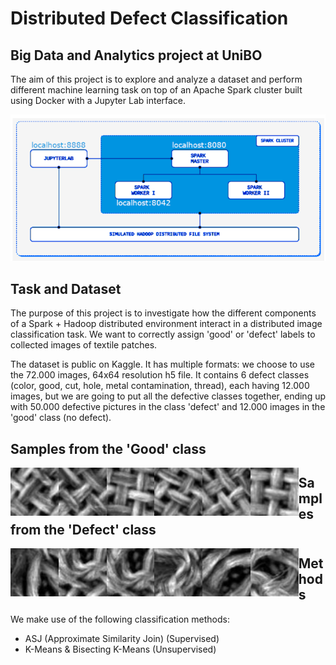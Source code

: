 # Distributed Defect Classification

## Big Data and Analytics project at UniBO

The aim of this project is to explore and analyze a dataset and perform different machine learning task on top of an Apache Spark cluster built using Docker with a Jupyter Lab interface.

<div align="center">
    <img src="assets/diagram.PNG"  alt="Tablut Game"/>
</div>

## Task and Dataset

The purpose of this project is to investigate how the different components of a Spark + Hadoop distributed environment interact in a distributed image classification task. We want to correctly assign 'good' or 'defect' labels to collected images of textile patches.

The dataset is public on Kaggle. It has multiple formats: we choose to use the 72.000 images, 64x64 resolution h5 file. It contains 6 defect classes (color, good, cut, hole, metal contamination, thread), each having 12.000 images, but we are going to put all the defective classes together, ending up with 50.000 defective pictures in the class 'defect' and 12.000 images in the 'good' class (no defect).

## Samples from the 'Good' class

<div align="center">
<img src="assets/12000.jpeg" alt="Image 1" style="float: left; width: 8vw;" />
<img src="assets/12001.jpeg" alt="Image 1" style="float: left; width: 8vw;" />
<img src="assets/12002.jpeg" alt="Image 1" style="float: left; width: 8vw;" />
<img src="assets/12003.jpeg" alt="Image 1" style="float: left; width: 8vw;" />
<img src="assets/12004.jpeg" alt="Image 1" style="float: left; width: 8vw;" />
<img src="assets/12005.jpeg" alt="Image 1" style="float: left; width: 8vw;" />
</div>

## Samples from the 'Defect' class

<div align="center">
<img src="assets/18006.jpeg" alt="Image 1" style="float: left; width: 8vw;" />
<img src="assets/18007.jpeg" alt="Image 1" style="float: left; width: 8vw;" />
<img src="assets/18010.jpeg" alt="Image 1" style="float: left; width: 8vw;" />
<img src="assets/18012.jpeg" alt="Image 1" style="float: left; width: 8vw;" />
<img src="assets/18037.jpeg" alt="Image 1" style="float: left; width: 8vw;" />
<img src="assets/18140.jpeg" alt="Image 1" style="float: left; width: 8vw;" />
</div>

## Methods

We make use of the following classification methods:

- ASJ (Approximate Similarity Join) (Supervised)
- K-Means & Bisecting K-Means (Unsupervised)

